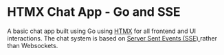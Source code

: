 # HTMX Chat App - Go and SSE

A basic chat app built using Go using [HTMX](https://htmx.org/) for all frontend and UI interactions. The chat system is based on [Server Sent Events (SSE) ](https://developer.mozilla.org/en-US/docs/Web/API/Server-sent_events/Using_server-sent_events) rather than Websockets.

